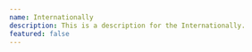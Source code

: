 ```yaml
---
name: Internationally
description: This is a description for the Internationally.
featured: false
---
```

